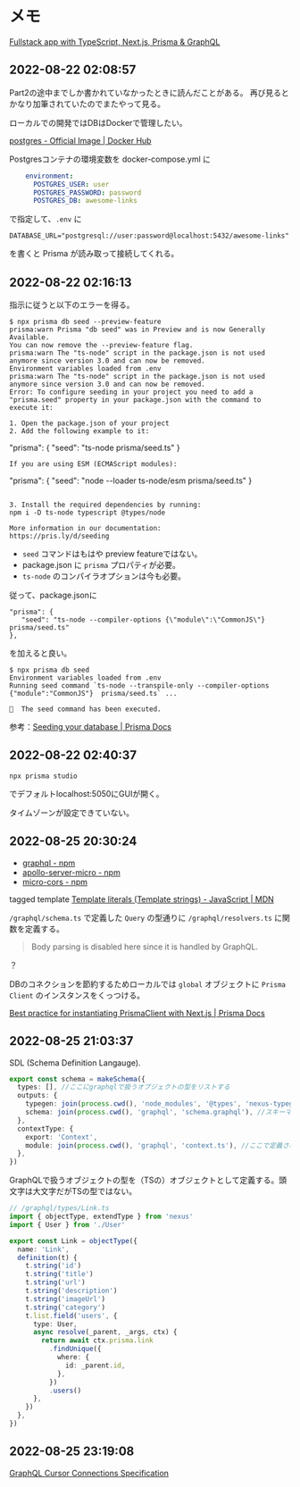 # メモ

[Fullstack app with TypeScript, Next\.js, Prisma & GraphQL](https://www.prisma.io/blog/fullstack-nextjs-graphql-prisma-oklidw1rhw)

## 2022-08-22 02:08:57
Part2の途中までしか書かれていなかったときに読んだことがある。
再び見るとかなり加筆されていたのでまたやって見る。

ローカルでの開発ではDBはDockerで管理したい。

[postgres \- Official Image \| Docker Hub](https://hub.docker.com/_/postgres)

Postgresコンテナの環境変数を docker-compose.yml に

```yml
    environment:
      POSTGRES_USER: user
      POSTGRES_PASSWORD: password
      POSTGRES_DB: awesome-links
```

で指定して、`.env` に

```
DATABASE_URL="postgresql://user:password@localhost:5432/awesome-links"
```
を書くと Prisma が読み取って接続してくれる。

## 2022-08-22 02:16:13

指示に従うと以下のエラーを得る。

```
$ npx prisma db seed --preview-feature
prisma:warn Prisma "db seed" was in Preview and is now Generally Available.
You can now remove the --preview-feature flag.
prisma:warn The "ts-node" script in the package.json is not used anymore since version 3.0 and can now be removed.
Environment variables loaded from .env
prisma:warn The "ts-node" script in the package.json is not used anymore since version 3.0 and can now be removed.
Error: To configure seeding in your project you need to add a "prisma.seed" property in your package.json with the command to execute it:

1. Open the package.json of your project
2. Add the following example to it:
```
"prisma": {
  "seed": "ts-node prisma/seed.ts"
}
```
If you are using ESM (ECMAScript modules):
```
"prisma": {
  "seed": "node --loader ts-node/esm prisma/seed.ts"
}
```

3. Install the required dependencies by running:
npm i -D ts-node typescript @types/node

More information in our documentation:
https://pris.ly/d/seeding
```

- `seed` コマンドはもはや preview featureではない。
- package.json に `prisma` プロパティが必要。
- `ts-node` のコンパイラオプションは今も必要。

従って、package.jsonに

```
"prisma": {
   "seed": "ts-node --compiler-options {\"module\":\"CommonJS\"} prisma/seed.ts"
},
```

を加えると良い。

```
$ npx prisma db seed
Environment variables loaded from .env
Running seed command `ts-node --transpile-only --compiler-options {"module":"CommonJS"}  prisma/seed.ts` ...

🌱  The seed command has been executed.
```

参考：[Seeding your database \| Prisma Docs](https://www.prisma.io/docs/guides/database/seed-database)

## 2022-08-22 02:40:37
```
npx prisma studio
```

でデフォルトlocalhost:5050にGUIが開く。

タイムゾーンが設定できていない。

## 2022-08-25 20:30:24

- [graphql \- npm](https://www.npmjs.com/package/graphql)
- [apollo\-server\-micro \- npm](https://www.npmjs.com/package/apollo-server-micro)
- [micro\-cors \- npm](https://www.npmjs.com/package/micro-cors)

tagged template [Template literals \(Template strings\) \- JavaScript \| MDN](https://developer.mozilla.org/en-US/docs/Web/JavaScript/Reference/Template_literals#tagged_templates)

`/graphql/schema.ts` で定義した `Query` の型通りに `/graphql/resolvers.ts` に関数を定義する。

> Body parsing is disabled here since it is handled by GraphQL.

？

DBのコネクションを節約するためローカルでは `global` オブジェクトに `Prisma Client` のインスタンスをくっつける。

[Best practice for instantiating PrismaClient with Next\.js \| Prisma Docs](https://www.prisma.io/docs/guides/database/troubleshooting-orm/help-articles/nextjs-prisma-client-dev-practices)


## 2022-08-25 21:03:37

SDL (Schema Definition Langauge).

```ts
export const schema = makeSchema({
  types: [], //ここにgraphqlで扱うオブジェクトの型をリストする
  outputs: {
    typegen: join(process.cwd(), 'node_modules', '@types', 'nexus-typegen', 'index.d.ts'), //型ファイルを吐き出す場所
    schema: join(process.cwd(), 'graphql', 'schema.graphql'), //スキーマを吐き出す場所
  },
  contextType: {
    export: 'Context',
    module: join(process.cwd(), 'graphql', 'context.ts'), //ここで定義された `Context` 型を使うという宣言
  },
})
```

GraphQLで扱うオブジェクトの型を（TSの）オブジェクトとして定義する。頭文字は大文字だがTSの型ではない。
```ts
// /graphql/types/Link.ts
import { objectType, extendType } from 'nexus'
import { User } from './User'

export const Link = objectType({
  name: 'Link',
  definition(t) {
    t.string('id')
    t.string('title')
    t.string('url')
    t.string('description')
    t.string('imageUrl')
    t.string('category')
    t.list.field('users', {
      type: User,
      async resolve(_parent, _args, ctx) {
        return await ctx.prisma.link
          .findUnique({
            where: {
              id: _parent.id,
            },
          })
          .users()
      },
    })
  },
})
```

## 2022-08-25 23:19:08

[GraphQL Cursor Connections Specification](https://relay.dev/graphql/connections.htm)